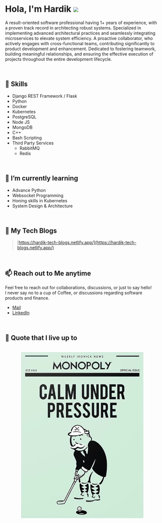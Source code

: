 # Hola, I'm Hardik <img src="https://raw.githubusercontent.com/MartinHeinz/MartinHeinz/master/wave.gif" width="30px">

A result-oriented software professional having 1+ years of experience, with a proven track record in architecting robust
systems. Specialized in implementing advanced architectural practices and seamlessly integrating microservices to
elevate system efficiency. A proactive collaborator, who actively engages with cross-functional teams, contributing
significantly to product development and enhancement. Dedicated to fostering teamwork, building meaningful
relationships, and ensuring the effective execution of projects throughout the entire development lifecycle.

<br/>

## 🔧 Skills

- Django REST Framework / Flask
- Python
- Docker
- Kubernetes
- PostgreSQL
- Node JS
- MongoDB
- C++
- Bash Scripting
- Third Party Services
    - RabbitMQ
    - Redis

<br/>

## 🌱 I’m currently learning

- Advance Python
- Websocket Programming
- Honing skills in Kubernetes
- System Design & Architecture

<br/>

## 🚀 My Tech Blogs

> [https://hardik-tech-blogs.netlify.app/](https://hardik-tech-blogs.netlify.app/)

<br/>

## 📫 Reach out to Me anytime

Feel free to reach out for collaborations, discussions, or just to say hello!
<br/>
I never say no to a cup of Coffee, or discussions regarding software products and finance.

- [Mail](mailto:hardikambati99@gmail.com)
- [LinkedIn](www.linkedin.com/in/hardik-ambati)

<br/>

## 💬 Quote that I live up to

<br/>

<div align="center">
<img src="./calm_under_pressure.jpg" width="400px">
</div>
